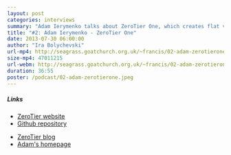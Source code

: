 ```yaml
---
layout: post
categories: interviews
summary: "Adam Ierymenko talks about ZeroTier One, which creates flat virtual Ethernet networks of almost unlimited size. He describes how this lets people experiment with new ways of using networking."
title: "#2: Adam Ierymenko - ZeroTier One"
date: 2013-07-30 06:00:00
author: "Ira Bolychevski"
url-mp4: http://seagrass.goatchurch.org.uk/~francis/02-adam-zerotierone.mp4
size-mp4: 47011215
url-webm: http://seagrass.goatchurch.org.uk/~francis/02-adam-zerotierone.webm
duration: 36:55
poster: /podcast/02-adam-zerotierone.jpeg
---
```


<h5>Links</h5>
<div class="row-fluid">
  <div class="span6">
    <ul>
      <li><a href="https://www.zerotier.com/">ZeroTier website</a></li>
      <li><a href="https://github.com/zerotier/ZeroTierOne">Github repository</a></li>
    </ul>
  </div>
  <div class="span6">
    <ul>
      <li><a href="http://blog.zerotier.com/">ZeroTier blog</a></li>
      <li><a href="http://adam.ierymenko.name/">Adam's homepage</a></li>
    </ul>
  </div>
</div>

